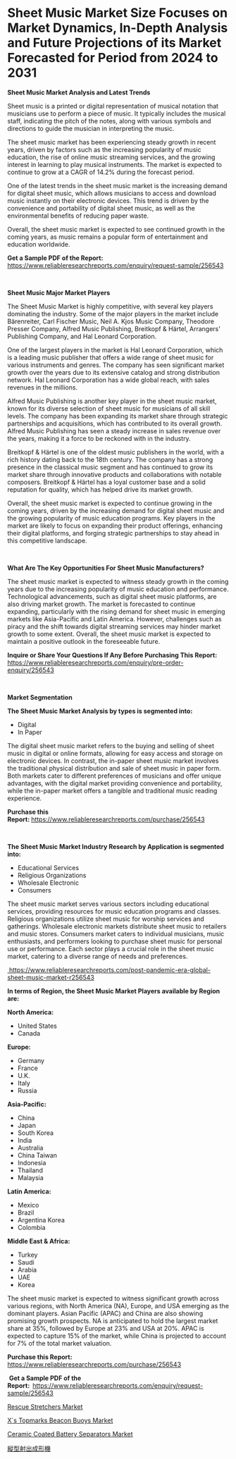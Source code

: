 <p><h1>Sheet Music Market Size Focuses on Market Dynamics, In-Depth Analysis and Future Projections of its Market Forecasted for Period from 2024 to 2031</h1></p><p><strong>Sheet Music Market Analysis and Latest Trends</strong></p>
<p><p>Sheet music is a printed or digital representation of musical notation that musicians use to perform a piece of music. It typically includes the musical staff, indicating the pitch of the notes, along with various symbols and directions to guide the musician in interpreting the music.</p><p>The sheet music market has been experiencing steady growth in recent years, driven by factors such as the increasing popularity of music education, the rise of online music streaming services, and the growing interest in learning to play musical instruments. The market is expected to continue to grow at a CAGR of 14.2% during the forecast period.</p><p>One of the latest trends in the sheet music market is the increasing demand for digital sheet music, which allows musicians to access and download music instantly on their electronic devices. This trend is driven by the convenience and portability of digital sheet music, as well as the environmental benefits of reducing paper waste.</p><p>Overall, the sheet music market is expected to see continued growth in the coming years, as music remains a popular form of entertainment and education worldwide.</p></p>
<p><strong>Get a Sample PDF of the Report:&nbsp;</strong> <a href="https://www.reliableresearchreports.com/enquiry/request-sample/256543">https://www.reliableresearchreports.com/enquiry/request-sample/256543</a></p>
<p>&nbsp;</p>
<p><strong>Sheet Music Major Market Players</strong></p>
<p><p>The Sheet Music Market is highly competitive, with several key players dominating the industry. Some of the major players in the market include Bärenreiter, Carl Fischer Music, Neil A. Kjos Music Company, Theodore Presser Company, Alfred Music Publishing, Breitkopf & Härtel, Arrangers' Publishing Company, and Hal Leonard Corporation.</p><p>One of the largest players in the market is Hal Leonard Corporation, which is a leading music publisher that offers a wide range of sheet music for various instruments and genres. The company has seen significant market growth over the years due to its extensive catalog and strong distribution network. Hal Leonard Corporation has a wide global reach, with sales revenues in the millions.</p><p>Alfred Music Publishing is another key player in the sheet music market, known for its diverse selection of sheet music for musicians of all skill levels. The company has been expanding its market share through strategic partnerships and acquisitions, which has contributed to its overall growth. Alfred Music Publishing has seen a steady increase in sales revenue over the years, making it a force to be reckoned with in the industry.</p><p>Breitkopf & Härtel is one of the oldest music publishers in the world, with a rich history dating back to the 18th century. The company has a strong presence in the classical music segment and has continued to grow its market share through innovative products and collaborations with notable composers. Breitkopf & Härtel has a loyal customer base and a solid reputation for quality, which has helped drive its market growth.</p><p>Overall, the sheet music market is expected to continue growing in the coming years, driven by the increasing demand for digital sheet music and the growing popularity of music education programs. Key players in the market are likely to focus on expanding their product offerings, enhancing their digital platforms, and forging strategic partnerships to stay ahead in this competitive landscape.</p></p>
<p>&nbsp;</p>
<p><strong>What Are The Key Opportunities For Sheet Music Manufacturers?</strong></p>
<p><p>The sheet music market is expected to witness steady growth in the coming years due to the increasing popularity of music education and performance. Technological advancements, such as digital sheet music platforms, are also driving market growth. The market is forecasted to continue expanding, particularly with the rising demand for sheet music in emerging markets like Asia-Pacific and Latin America. However, challenges such as piracy and the shift towards digital streaming services may hinder market growth to some extent. Overall, the sheet music market is expected to maintain a positive outlook in the foreseeable future.</p></p>
<p><strong>Inquire or Share Your Questions If Any Before Purchasing This Report:</strong> <a href="https://www.reliableresearchreports.com/enquiry/pre-order-enquiry/256543">https://www.reliableresearchreports.com/enquiry/pre-order-enquiry/256543</a></p>
<p>&nbsp;</p>
<p><strong>Market Segmentation</strong></p>
<p><strong>The Sheet Music Market Analysis by types is segmented into:</strong></p>
<p><ul><li>Digital</li><li>In Paper</li></ul></p>
<p><p>The digital sheet music market refers to the buying and selling of sheet music in digital or online formats, allowing for easy access and storage on electronic devices. In contrast, the in-paper sheet music market involves the traditional physical distribution and sale of sheet music in paper form. Both markets cater to different preferences of musicians and offer unique advantages, with the digital market providing convenience and portability, while the in-paper market offers a tangible and traditional music reading experience.</p></p>
<p><strong>Purchase this Report:&nbsp;</strong><a href="https://www.reliableresearchreports.com/purchase/256543">https://www.reliableresearchreports.com/purchase/256543</a></p>
<p>&nbsp;</p>
<p><strong>The Sheet Music Market Industry Research by Application is segmented into:</strong></p>
<p><ul><li>Educational Services</li><li>Religious Organizations</li><li>Wholesale Electronic</li><li>Consumers</li></ul></p>
<p><p>The sheet music market serves various sectors including educational services, providing resources for music education programs and classes. Religious organizations utilize sheet music for worship services and gatherings. Wholesale electronic markets distribute sheet music to retailers and music stores. Consumers market caters to individual musicians, music enthusiasts, and performers looking to purchase sheet music for personal use or performance. Each sector plays a crucial role in the sheet music market, catering to a diverse range of needs and preferences.</p></p>
<p><a href="https://www.reliableresearchreports.com/post-pandemic-era-global-sheet-music-market-r256543">&nbsp;https://www.reliableresearchreports.com/post-pandemic-era-global-sheet-music-market-r256543</a></p>
<p><strong>In terms of Region, the Sheet Music Market Players available by Region are:</strong></p>
<p>
    <p> <strong> North America: </strong>
        <ul>
            <li>United States</li>
            <li>Canada</li>
        </ul>
        </p> 
    <p> <strong> Europe: </strong>
        <ul>
            <li>Germany</li>
            <li>France</li>
            <li>U.K.</li>
            <li>Italy</li>
            <li>Russia</li>
        </ul>
        </p> 
    <p> <strong> Asia-Pacific: </strong>
        <ul>
            <li>China</li>
            <li>Japan</li>
            <li>South Korea</li>
            <li>India</li>
            <li>Australia</li>
            <li>China Taiwan</li>
            <li>Indonesia</li>
            <li>Thailand</li>
            <li>Malaysia</li>
        </ul>
        </p> 
    <p> <strong> Latin America: </strong>
        <ul>
            <li>Mexico</li>
            <li>Brazil</li>
            <li>Argentina Korea</li>
            <li>Colombia</li>
        </ul>
        </p> 
    <p> <strong> Middle East & Africa: </strong>
        <ul>
            <li>Turkey</li>
            <li>Saudi</li>
            <li>Arabia</li>
            <li>UAE</li>
            <li>Korea</li>
        </ul>
    </p>
    </p>
<p><p>The sheet music market is expected to witness significant growth across various regions, with North America (NA), Europe, and USA emerging as the dominant players. Asian Pacific (APAC) and China are also showing promising growth prospects. NA is anticipated to hold the largest market share at 35%, followed by Europe at 23% and USA at 20%. APAC is expected to capture 15% of the market, while China is projected to account for 7% of the total market valuation.</p></p>
<p><strong>Purchase this Report: </strong><a href="https://www.reliableresearchreports.com/purchase/256543">https://www.reliableresearchreports.com/purchase/256543</a></p>
<p>&nbsp;<strong>Get a Sample PDF of the Report:&nbsp;&nbsp;</strong><a href="https://www.reliableresearchreports.com/enquiry/request-sample/256543">https://www.reliableresearchreports.com/enquiry/request-sample/256543</a></p>
<p><strong></strong></p>
<p><p><a href="https://github.com/airdrophunter675/Market-Research-Report-List-1/blob/main/rescue-stretchers-market.md">Rescue Stretchers Market</a></p><p><a href="https://github.com/lylyparadise/Market-Research-Report-List-4/blob/main/xs-topmarks-beacon-buoys-market.md">X`s Topmarks Beacon Buoys Market</a></p><p><a href="https://issuu.com/reportprime-2/docs/ceramic-coated-battery-separators-market-size-2030">Ceramic Coated Battery Separators Market</a></p><p><a href="https://medium.com/@susanjprice2023/2024%E5%B9%B4%E3%81%8B%E3%82%892031%E5%B9%B4%E3%81%BE%E3%81%A7%E3%81%AE%E6%9C%9F%E9%96%93%E3%81%AB%E4%BA%88%E6%B8%AC%E3%81%95%E3%82%8C%E3%82%8B-%E5%9C%B0%E5%9F%9F%E5%88%A5%E8%A6%8B%E9%80%9A%E3%81%97%E3%81%A8%E7%AB%B6%E4%BA%89%E6%88%A6%E7%95%A5%E3%81%AB%E3%82%88%E3%82%8B%E3%82%B0%E3%83%AD%E3%83%BC%E3%83%90%E3%83%AB%E5%9E%82%E7%9B%B4%E5%B0%84%E5%87%BA%E6%88%90%E5%BD%A2%E6%A9%9F%E5%B8%82%E5%A0%B4%E3%81%AE%E3%82%B5%E3%82%A4%E3%82%BA%E3%81%A8%E5%B8%82%E5%A0%B4%E5%8B%95%E5%90%91%E5%88%86%E6%9E%90-99b11c7b8b49">縦型射出成形機</a></p></p>